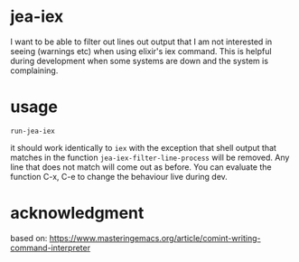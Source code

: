 # jea-iex
I want to be able to filter out lines out output that I am not interested in seeing (warnings etc) when using elixir's iex command. This is helpful during development when some systems are down and the system is complaining.

# usage
`run-jea-iex`

it should work identically to `iex` with the exception that shell output that matches in the function `jea-iex-filter-line-process` will be removed. Any line that does not match will come out as before. You can evaluate the function C-x, C-e to change the behaviour live during dev. 

# acknowledgment
based on:
https://www.masteringemacs.org/article/comint-writing-command-interpreter
